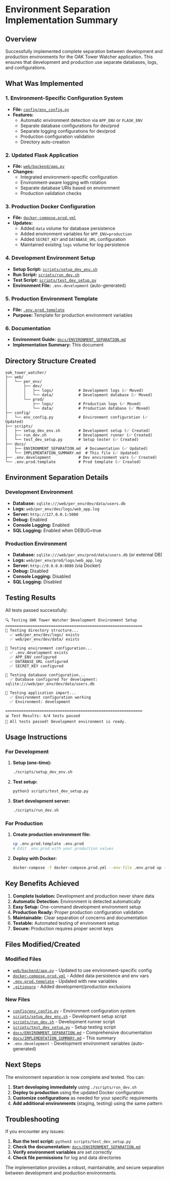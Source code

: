# Environment Separation Implementation Summary

## Overview

Successfully implemented complete separation between development and production environments for the OAK Tower Watcher application. This ensures that development and production use separate databases, logs, and configurations.

## What Was Implemented

### 1. Environment-Specific Configuration System
- **File:** [`config/env_config.py`](../config/env_config.py)
- **Features:**
  - Automatic environment detection via `APP_ENV` or `FLASK_ENV`
  - Separate database configurations for dev/prod
  - Separate logging configurations for dev/prod
  - Production configuration validation
  - Directory auto-creation

### 2. Updated Flask Application
- **File:** [`web/backend/app.py`](../web/backend/app.py)
- **Changes:**
  - Integrated environment-specific configuration
  - Environment-aware logging with rotation
  - Separate database URIs based on environment
  - Production validation checks

### 3. Production Docker Configuration
- **File:** [`docker-compose.prod.yml`](../docker-compose.prod.yml)
- **Updates:**
  - Added `data` volume for database persistence
  - Added environment variables for `APP_ENV=production`
  - Added `SECRET_KEY` and `DATABASE_URL` configuration
  - Maintained existing `logs` volume for log persistence

### 4. Development Environment Setup
- **Setup Script:** [`scripts/setup_dev_env.sh`](../scripts/setup_dev_env.sh)
- **Run Script:** [`scripts/run_dev.sh`](../scripts/run_dev.sh)
- **Test Script:** [`scripts/test_dev_setup.py`](../scripts/test_dev_setup.py)
- **Environment File:** `.env.development` (auto-generated)

### 5. Production Environment Template
- **File:** [`.env.prod.template`](../.env.prod.template)
- **Purpose:** Template for production environment variables

### 6. Documentation
- **Environment Guide:** [`docs/ENVIRONMENT_SEPARATION.md`](ENVIRONMENT_SEPARATION.md)
- **Implementation Summary:** This document

## Directory Structure Created

```
oak_tower_watcher/
├── web/
│   └── per_env/
│       ├── dev/
│       │   ├── logs/           # Development logs (✅ Moved)
│       │   └── data/           # Development database (✅ Moved)
│       └── prod/
│           ├── logs/           # Production logs (✅ Moved)
│           └── data/           # Production database (✅ Moved)
├── config/
│   └── env_config.py           # Environment configuration (✅ Updated)
├── scripts/
│   ├── setup_dev_env.sh        # Development setup (✅ Created)
│   ├── run_dev.sh              # Development runner (✅ Created)
│   └── test_dev_setup.py       # Setup tester (✅ Created)
├── docs/
│   ├── ENVIRONMENT_SEPARATION.md  # Documentation (✅ Updated)
│   └── IMPLEMENTATION_SUMMARY.md  # This file (✅ Updated)
├── .env.development            # Dev environment vars (✅ Created)
└── .env.prod.template          # Prod template (✅ Created)
```

## Environment Separation Details

### Development Environment
- **Database:** `sqlite:///web/per_env/dev/data/users.db`
- **Logs:** `web/per_env/dev/logs/web_app.log`
- **Server:** `http://127.0.0.1:5000`
- **Debug:** Enabled
- **Console Logging:** Enabled
- **SQL Logging:** Enabled when DEBUG=true

### Production Environment
- **Database:** `sqlite:///web/per_env/prod/data/users.db` (or external DB)
- **Logs:** `web/per_env/prod/logs/web_app.log`
- **Server:** `http://0.0.0.0:8080` (via Docker)
- **Debug:** Disabled
- **Console Logging:** Disabled
- **SQL Logging:** Disabled

## Testing Results

All tests passed successfully:

```
🔍 Testing OAK Tower Watcher Development Environment Setup
============================================================
🧪 Testing directory structure...
  ✅ web/per_env/dev/logs/ exists
  ✅ web/per_env/dev/data/ exists

🧪 Testing environment configuration...
  ✅ .env.development exists
  ✅ APP_ENV configured
  ✅ DATABASE_URL configured
  ✅ SECRET_KEY configured

🧪 Testing database configuration...
  ✅ Database configured for development: sqlite:///web/per_env/dev/data/users.db

🧪 Testing application import...
  ✅ Environment configuration working
  ✅ Environment: development

============================================================
📊 Test Results: 4/4 tests passed
🎉 All tests passed! Development environment is ready.
```

## Usage Instructions

### For Development

1. **Setup (one-time):**
   ```bash
   ./scripts/setup_dev_env.sh
   ```

2. **Test setup:**
   ```bash
   python3 scripts/test_dev_setup.py
   ```

3. **Start development server:**
   ```bash
   ./scripts/run_dev.sh
   ```

### For Production

1. **Create production environment file:**
   ```bash
   cp .env.prod.template .env.prod
   # Edit .env.prod with your production values
   ```

2. **Deploy with Docker:**
   ```bash
   docker-compose -f docker-compose.prod.yml --env-file .env.prod up -d
   ```

## Key Benefits Achieved

1. **Complete Isolation:** Development and production never share data
2. **Automatic Detection:** Environment is detected automatically
3. **Easy Setup:** One-command development environment setup
4. **Production Ready:** Proper production configuration validation
5. **Maintainable:** Clear separation of concerns and documentation
6. **Testable:** Automated testing of environment setup
7. **Secure:** Production requires proper secret keys

## Files Modified/Created

### Modified Files
- [`web/backend/app.py`](../web/backend/app.py) - Updated to use environment-specific config
- [`docker-compose.prod.yml`](../docker-compose.prod.yml) - Added data persistence and env vars
- [`.env.prod.template`](../.env.prod.template) - Updated with new variables
- [`.gitignore`](../.gitignore) - Added development/production exclusions

### New Files
- [`config/env_config.py`](../config/env_config.py) - Environment configuration system
- [`scripts/setup_dev_env.sh`](../scripts/setup_dev_env.sh) - Development setup script
- [`scripts/run_dev.sh`](../scripts/run_dev.sh) - Development runner script
- [`scripts/test_dev_setup.py`](../scripts/test_dev_setup.py) - Setup testing script
- [`docs/ENVIRONMENT_SEPARATION.md`](ENVIRONMENT_SEPARATION.md) - Comprehensive documentation
- [`docs/IMPLEMENTATION_SUMMARY.md`](IMPLEMENTATION_SUMMARY.md) - This summary
- `.env.development` - Development environment variables (auto-generated)

## Next Steps

The environment separation is now complete and tested. You can:

1. **Start developing immediately** using `./scripts/run_dev.sh`
2. **Deploy to production** using the updated Docker configuration
3. **Customize configurations** as needed for your specific requirements
4. **Add additional environments** (staging, testing) using the same pattern

## Troubleshooting

If you encounter any issues:

1. **Run the test script:** `python3 scripts/test_dev_setup.py`
2. **Check the documentation:** [`docs/ENVIRONMENT_SEPARATION.md`](ENVIRONMENT_SEPARATION.md)
3. **Verify environment variables** are set correctly
4. **Check file permissions** for log and data directories

The implementation provides a robust, maintainable, and secure separation between development and production environments.